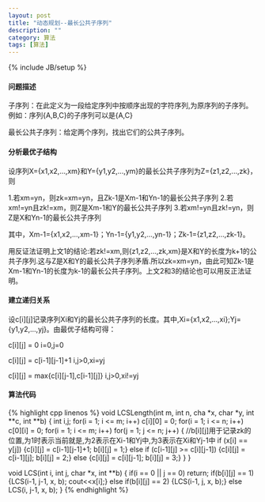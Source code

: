 ```yaml
---
layout: post
title: "动态规划--最长公共子序列"
description: ""
category: 算法
tags: [算法]
---
```

{% include JB/setup %}

#### 问题描述

子序列：在此定义为一段给定序列中按顺序出现的字符序列,为原序列的子序列。例如：序列{A,B,C}的子序列可以是{A,C}

最长公共子序列：给定两个序列，找出它们的公共子序列。

<!--more-->

#### 分析最优子结构

设序列X={x1,x2,...,xm}和Y={y1,y2,...,ym}的最长公共子序列为Z={z1,z2,...,zk}，则

1.若xm=yn，则zk=xm=yn，且Zk-1是Xm-1和Yn-1的最长公共子序列
2.若xm!=yn且zk!=xm，则Z是Xm-1和Y的最长公共子序列
3.若xm!=yn且zk!=yn，则Z是X和Yn-1的最长公共子序列

其中，Xm-1={x1,x2,...,xm-1}；Yn-1={y1,y2,...,yn-1}；Zk-1={z1,z2,...,zk-1}。

用反证法证明上文1的结论:若zk!=xm,则{z1,z2,...,zk,xm}是X和Y的长度为k+1的公共子序列.这与Z是X和Y的最长公共子序列矛盾.所以zk=xm=yn，由此可知Zk-1是Xm-1和Yn-1的长度为k-1的最长公共子序列。上文2和3的结论也可以用反正法证明。

#### 建立递归关系

设c\[i\]\[j\]记录序列Xi和Yj的最长公共子序列的长度。其中,Xi={x1,x2,...,xi};Yj={y1,y2,...,yj}。由最优子结构可得：

c\[i\]\[j\] = 0   i=0,j=0

c\[i\]\[j\] = c\[i-1\]\[j-1\]+1    i,j>0,xi=yj

c\[i\]\[j\] = max{c\[i\]\[j-1\],c\[i-1\]\[j\]}    i,j>0,xi!=yj

#### 算法代码

{% highlight cpp linenos %}
void LCSLength(int m, int n, cha *x, char *y, int **c, int **b)
{
    int i,j;
    for(i = 1; i <= m; i++) c[i][0] = 0;
    for(i = 1; i <= n; i++) c[0][i] = 0;
    for(i = 1; i <= m; i++)
        for(j = 1; j <= n; j++) {
            //b[i][j]用于记录zk的位置,为1时表示当前就是,为2表示在Xi-1和Yj中,为3表示在Xi和Yj-1中
            if (x[i] == y[j]) {c[i][j] = c[i-1][j-1]+1; b[i][j] = 1;}
            else if (c[i-1][j] >= c[i][j-1]) {c[i][j] = c[i-1][j]; b[i][j] = 2;}
            else {c[i][j] = c[i][j-1]; b[i][j] = 3;}
    }
}

void LCS(int i, int j, char *x, int **b)
{
    if(i == 0 || j == 0) return;
    if(b[i][j] == 1) {LCS(i-1, j-1, x, b); cout<<x[i];}
    else if(b[i][j] == 2) {LCS(i-1, j, x, b);}
    else LCS(i, j-1, x, b);
}
{% endhighlight %}